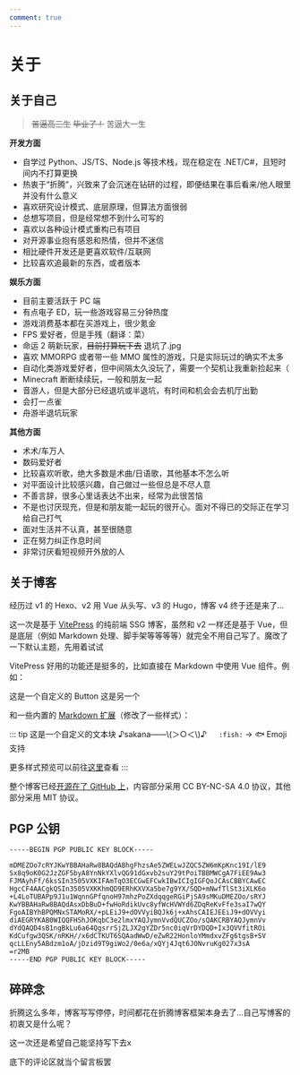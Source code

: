```yaml
---
comment: true
---
```


# 关于

## 关于自己

> ~~苦逼高三生~~ ~~毕业了！~~ 苦逼大一生

**开发方面**
- 自学过 Python、JS/TS、Node.js 等技术栈，现在稳定在 .NET/C#，且短时间内不打算更换
- 热衷于“折腾”，兴致来了会沉迷在钻研的过程，即便结果在事后看来/他人眼里并没有什么意义
- 喜欢研究设计模式、底层原理，但算法方面很弱
- 总想写项目，但是经常想不到什么可写的
- 喜欢以各种设计模式重构已有项目
- 对开源事业抱有感恩和热情，但并不迷信
- 相比硬件开发还是更喜欢软件/互联网
- 比较喜欢追最新的东西，或者版本

**娱乐方面**
- 目前主要活跃于 PC 端
- 有点电子 ED，玩一些游戏容易三分钟热度
- 游戏消费基本都在买游戏上，很少氪金
- FPS 爱好者，但是手残（翻译：菜）
- 命运 2 萌新玩家，~~目前打算玩下去~~ 退坑了.jpg
- 喜欢 MMORPG 或者带一些 MMO 属性的游戏，只是实际玩过的确实不太多
- 自动化类游戏爱好者，但中间隔太久没玩了，需要一个契机让我重新捡起来（
- Minecraft 断断续续玩，一般和朋友一起
- 音游人，但是大部分已经退坑或半退坑，有时间和机会会去机厅出勤
- 会打一点雀
- 舟游半退坑玩家

**其他方面**
- 术术/车万人
- 数码爱好者
- 比较喜欢听歌，绝大多数是术曲/日语歌，其他基本不怎么听
- 对平面设计比较感兴趣，自己做过一些但总是不尽人意
- 不善言辞，很多心里话表达不出来，经常为此很苦恼
- 不是也讨厌现充，但是和朋友能一起玩的很开心。面对不得已的交际正在学习给自己打气
- 面对生活并不认真，甚至很随意
- 正在努力纠正作息时间
- 非常讨厌看短视频开外放的人

## 关于博客

经历过 v1 的 Hexo、v2 用 Vue 从头写、v3 的 Hugo，博客 v4 终于还是来了...

这一次是基于 [VitePress](https://vitepress.dev/) 的纯前端 SSG 博客，虽然和 v2 一样还是基于 Vue，但是底层（例如 Markdown
处理、脚手架等等等等）就完全不用自己写了。魔改了一下默认主题，先用着试试

VitePress 好用的功能还是挺多的，比如直接在 Markdown 中使用 Vue 组件。例如：

<div class="flex gap-2">
  <ui-button>这是一个自定义的 Button</ui-button>
  <ui-button variant="alt">这是另一个</ui-button>
</div>

和一些内置的 [Markdown 扩展](https://vitepress.dev/guide/markdown)（修改了一些样式）：

::: tip 这是一个自定义的文本块
♪sakana——\\(＞○＜\\)♪ &emsp; `:fish:` → :fish: Emoji 支持

更多样式预览可以前往[这里](/posts/blog-style-overview/)查看
:::

整个博客已经[开源在了 GitHub 上](https://github.com/bsdayo/blog)，内容部分采用 CC BY-NC-SA 4.0 协议，其他部分采用 MIT 协议。

## PGP 公钥

```
-----BEGIN PGP PUBLIC KEY BLOCK-----

mDMEZOo7cRYJKwYBBAHaRw8BAQdABhgFhzsAe5ZWELwJZQC5ZW6mKpKnc19I/lE9
Sx8q9oK0G2JzZGF5byA8YnNkYXlvQG91dGxvb2suY29tPoiTBBMWCgA7FiEE9Aw3
FJMAyhFf/6ksSIn3505VXKIFAmTqO3ECGwEFCwkIBwICIgIGFQoJCAsCBBYCAwEC
HgcCF4AACgkQSIn3505VXKKhmQD9ERhKXVXa5be7g9YX/SQD+mNwfTlSt3iXLK6o
+L4LoTUBAPp9J1u1WqnnGPfqnoH97mhzPoZXdqqgeRGiPjSA9sMKuDMEZOo/sRYJ
KwYBBAHaRw8BAQdAsxDbBuD+fwHoRdikUvc8yfWcHVWYd6ZDqReKvFfe3saI7wQY
FgoAIBYhBPQMNxSTAMoRX/+pLEiJ9+dOVVyiBQJk6j+xAhsCAIEJEEiJ9+dOVVyi
diAEGRYKAB0WIQQFHShJOKqbC3e2lmxYAQJymnVvdQUCZOo/sQAKCRBYAQJymnVv
dYdQAQD4sB1ngBkLu6a64QgsrrSjZLJX2gYZDr5nc0iqVrDYDQD+Ix3QVVfitROi
KdCufgw3QSK/nRKH//x6dCTKUT6SQAadWwD/eZwR22HonloYMmdxvZFg6tgsB+SV
qcLLEny5ABdzm1oA/jDzid9T9giWo2/0e6a/xQYj4Jqt6JONvruKg027x3sA
=r2MB
-----END PGP PUBLIC KEY BLOCK-----
```

## 碎碎念

折腾这么多年，博客写写停停，时间都花在折腾博客框架本身去了...自己写博客的初衷又是什么呢？

这一次还是希望自己能坚持写下去x

底下的评论区就当个留言板罢
